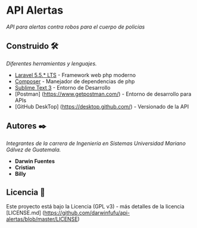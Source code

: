# API Alertas

_API para alertas contra robos para el cuerpo de policías_

## Construido 🛠️

_Diferentes herramientas y lenguajes._

* [Laravel 5.5.* LTS](https://packagist.org/packages/laravel/framework#v5.5.45) - Framework web php moderno
* [Composer](https://getcomposer.org/download/) - Manejador de dependencias de php
* [Sublime Text 3](https://www.sublimetext.com/3) - Entorno de Desarrollo
* [Postman] (https://www.getpostman.com/) - Entorno de desarrollo para APIs
* [GitHub DeskTop] (https://desktop.github.com/) - Versionado de la API

## Autores ✒️

_Integrantes de la carrera de Ingeniería en Sistemas Universidad Mariano Gálvez de Guatemala._

* **Darwin Fuentes**
* **Cristian**
* **Billy**

## Licencia 📄

Este proyecto está bajo la Licencia (GPL v3) - más detalles de la licencia [LICENSE.md] (https://github.com/darwinfufu/api-alertas/blob/master/LICENSE)
